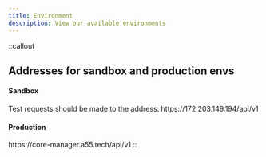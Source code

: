 ```yaml
---
title: Environment
description: View our available environments
---
```


::callout
## Addresses for sandbox and production envs

#### Sandbox

Test requests should be made to the address: https\://172.203.149.194/api/v1

#### Production

https\://core-manager.a55.tech/api/v1
::
